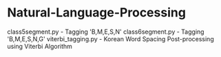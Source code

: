 # Natural-Language-Processing

class5segment.py    - Tagging 'B,M,E,S,N'
class6segment.py	  - Tagging 'B,M,E,S,N,G'
viterbi_tagging.py  - Korean Word Spacing Post-processing using Viterbi Algorithm
